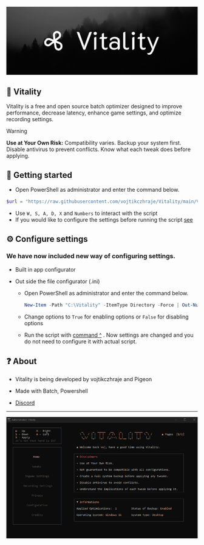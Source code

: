 ![Header image](https://github.com/vojtikczhraje/Vitality/blob/main/img/Vitality-Github.png)


## 🚀 Vitality
Vitality is a free and open source batch optimizer designed to improve performance, decrease latency, enhance game settings, and optimize recording settings.


> [!WARNING]  
> **Use at Your Own Risk:** Compatibility varies. Backup your system first. Disable antivirus to prevent conflicts. Know what each tweak does before applying.

## 🔧 Getting started
- Open PowerShell as administrator and enter the command below. <br />
```powershell
$url = "https://raw.githubusercontent.com/vojtikczhraje/Vitality/main/Vitality.bat"; $tempFilePath = "temp_Vitality.bat"; $newFilePath = "Vitality.bat"; Invoke-WebRequest -Uri $url -OutFile $tempFilePath; $content = Get-Content -Path $tempFilePath; $content | Out-File -FilePath $newFilePath -Encoding Default; Start-Process cmd.exe -ArgumentList "/c .\$newFilePath"; Remove-Item -Path $tempFilePath
```
- Use `W, S, A, D, X` and `Numbers` to interact with the script
- If you would like to configure the settings before running the script [see](#-configure-settings)

## ⚙ Configure settings
### We have now included new way of configuring settings.
- Built in app configurator

- Out side the file configurator (.ini)
  - Open PowerShell as administrator and enter the command below.

    ```powershell
    New-Item -Path "C:\Vitality" -ItemType Directory -Force | Out-Null; Invoke-WebRequest -Uri "https://raw.githubusercontent.com/vojtikczhraje/Vitality/main/config.ini" -OutFile "C:\Vitality\config.ini"; C:\Vitality\config.ini
    ```
  - Change options to `True` for enabling options or `False` for disabling options
  - Run the script with [command ^](#-getting-started) . Now settings are changed and you do not need to configure it with actual script.



## ❓ About
- Vitality is being developed by vojtikczhraje and Pigeon 


- Made with Batch, Powershell


- [Discord](https://discord.gg/uEHp2Uejk3)


---

![Vitality](https://github.com/vojtikczhraje/Vitality/blob/main/img/Vitality.png)

